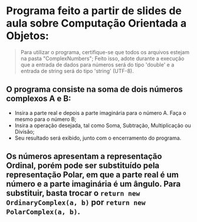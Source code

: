 # Programa feito a partir de slides de aula sobre Computação Orientada a Objetos:

> Para utilizar o programa, certifique-se que todos os arquivos estejam na pasta "ComplexNumbers"; Feito isso, adote durante a execução que a entrada de dados para números será do tipo 'double' e a entrada de string será do tipo 'string' (UTF-8).

## O programa consiste na soma de dois números complexos A e B:

+ Insira a parte real e depois a parte imaginária para o número A. Faça o mesmo para o número B;
+ Insira a operação desejada, tal como Soma, Subtração, Multiplicação ou Divisão;
+ Seu resultado será exibido, junto com o encerramento do programa.

## Os números apresentam a **representação Ordinal**, porém pode ser substituído pela **representação Polar**, em que a parte real é um número e a parte imaginária é um ângulo. Para substituir, basta trocar o `return new OrdinaryComplex(a, b)` por `return new PolarComplex(a, b)`.
